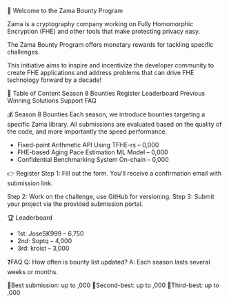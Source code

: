 🎉 Welcome to the Zama Bounty Program

Zama is a cryptography company working on Fully Homomorphic Encryption (FHE) and other tools that make protecting privacy easy.

The Zama Bounty Program offers monetary rewards for tackling specific challenges.

This initiative aims to inspire and incentivize the developer community to create FHE applications and address problems that can drive FHE technology forward by a decade!

📃 Table of Content
Season 8 Bounties
Register
Leaderboard
Previous Winning Solutions
Support
FAQ

💰 Season 8 Bounties
Each season, we introduce bounties targeting a specific Zama library.
All submissions are evaluated based on the quality of the code, and more importantly the speed performance.

- Fixed-point Arithmetic API Using TFHE-rs – 0,000
- FHE-based Aging Pace Estimation ML Model – 0,000
- Confidential Benchmarking System On-chain – 0,000

👉 Register
Step 1: Fill out the form. You'll receive a confirmation email with submission link.

Step 2: Work on the challenge, use GitHub for versioning.
Step 3: Submit your project via the provided submission portal.

🏆 Leaderboard
- 1st: JoseSK999 – 6,750
- 2nd: Soptq – 4,000
- 3rd: kroist – 3,000

❓FAQ
Q: How often is bounty list updated?
A: Each season lasts several weeks or months.

🥇Best submission: up to ,000
🥈Second-best: up to ,000
🥉Third-best: up to ,000

